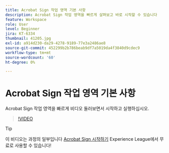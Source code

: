 ```yaml
---
title: Acrobat Sign 작업 영역 기본 사항
description: Acrobat Sign 작업 영역을 빠르게 살펴보고 바로 시작할 수 있습니다
feature: Workspace
role: User
level: Beginner
jira: KT-6334
thumbnail: 41205.jpg
exl-id: a914d230-da29-4278-9189-77e3a2486ae8
source-git-commit: 452299b2b786beab9df7a5019da4f3840d9cdec9
workflow-type: tm+mt
source-wordcount: '60'
ht-degree: 0%

---
```


# Acrobat Sign 작업 영역 기본 사항

Acrobat Sign 작업 영역을 빠르게 비디오 둘러보면서 시작하고 실행하십시오.

>[!VIDEO](https://video.tv.adobe.com/v/41205?quality=12&learn=on&hidetitle=true)

>[!TIP]
>
>이 비디오는 과정의 일부입니다 [Acrobat Sign 시작하기](https://experienceleague.adobe.com/?recommended=Sign-U-1-2020.1) Experience League에서 무료로 사용할 수 있습니다!

